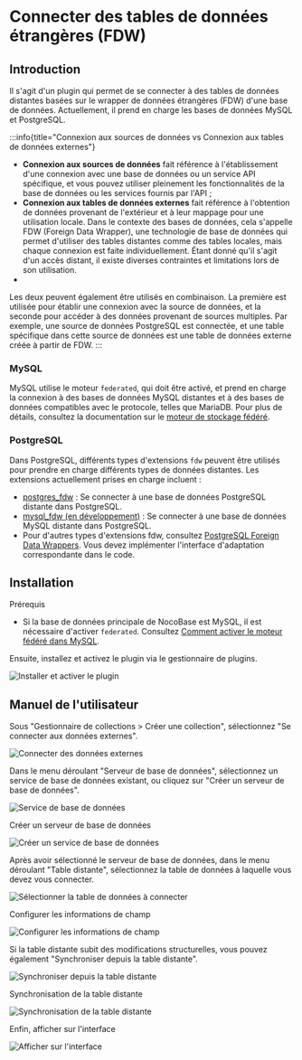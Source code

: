 # Connecter des tables de données étrangères (FDW)

<PluginInfo name="collection-fdw"></PluginInfo>

## Introduction

Il s'agit d'un plugin qui permet de se connecter à des tables de données distantes basées sur le wrapper de données étrangères (FDW) d'une base de données. Actuellement, il prend en charge les bases de données MySQL et PostgreSQL.

:::info{title="Connexion aux sources de données vs Connexion aux tables de données externes"}
- **Connexion aux sources de données** fait référence à l'établissement d'une connexion avec une base de données ou un service API spécifique, et vous pouvez utiliser pleinement les fonctionnalités de la base de données ou les services fournis par l'API ;
- **Connexion aux tables de données externes** fait référence à l'obtention de données provenant de l'extérieur et à leur mappage pour une utilisation locale. Dans le contexte des bases de données, cela s'appelle FDW (Foreign Data Wrapper), une technologie de base de données qui permet d'utiliser des tables distantes comme des tables locales, mais chaque connexion est faite individuellement. Étant donné qu'il s'agit d'un accès distant, il existe diverses contraintes et limitations lors de son utilisation.
- 
Les deux peuvent également être utilisés en combinaison. La première est utilisée pour établir une connexion avec la source de données, et la seconde pour accéder à des données provenant de sources multiples. Par exemple, une source de données PostgreSQL est connectée, et une table spécifique dans cette source de données est une table de données externe créée à partir de FDW.
:::

### MySQL

MySQL utilise le moteur `federated`, qui doit être activé, et prend en charge la connexion à des bases de données MySQL distantes et à des bases de données compatibles avec le protocole, telles que MariaDB. Pour plus de détails, consultez la documentation sur le [moteur de stockage fédéré](https://dev.mysql.com/doc/refman/8.0/en/federated-storage-engine.html).

### PostgreSQL

Dans PostgreSQL, différents types d'extensions `fdw` peuvent être utilisés pour prendre en charge différents types de données distantes. Les extensions actuellement prises en charge incluent :

- [postgres_fdw](https://www.postgresql.org/docs/current/postgres-fdw.html) : Se connecter à une base de données PostgreSQL distante dans PostgreSQL.
- [mysql_fdw (en développement)](https://github.com/EnterpriseDB/mysql_fdw) : Se connecter à une base de données MySQL distante dans PostgreSQL.
- Pour d'autres types d'extensions fdw, consultez [PostgreSQL Foreign Data Wrappers](https://wiki.postgresql.org/wiki/Foreign_data_wrappers). Vous devez implémenter l'interface d'adaptation correspondante dans le code.

## Installation

Prérequis

- Si la base de données principale de NocoBase est MySQL, il est nécessaire d'activer `federated`. Consultez [Comment activer le moteur fédéré dans MySQL](./enable-federated.md).

Ensuite, installez et activez le plugin via le gestionnaire de plugins.

![Installer et activer le plugin](https://static-docs.nocobase.com/f84276c5712851fb3ff33af3f1ff0f59.png)

## Manuel de l'utilisateur

Sous "Gestionnaire de collections > Créer une collection", sélectionnez "Se connecter aux données externes".

![Connecter des données externes](https://static-docs.nocobase.com/029d946a6d067d1c35a39755219d623c.png)

Dans le menu déroulant "Serveur de base de données", sélectionnez un service de base de données existant, ou cliquez sur "Créer un serveur de base de données".

![Service de base de données](https://static-docs.nocobase.com/766271708a911950a5599d60d6be4a4d.png)

Créer un serveur de base de données

![Créer un service de base de données](https://static-docs.nocobase.com/1e357216e04cc4f200bd6212827281c8.png)

Après avoir sélectionné le serveur de base de données, dans le menu déroulant "Table distante", sélectionnez la table de données à laquelle vous devez vous connecter.

![Sélectionner la table de données à connecter](https://static-docs.nocobase.com/e91fd6152b52b4fc01b3808053cc8dc4.png)

Configurer les informations de champ

![Configurer les informations de champ](https://static-docs.nocobase.com/e618fecc5fe327f6a495e61405e5f040.png)

Si la table distante subit des modifications structurelles, vous pouvez également "Synchroniser depuis la table distante".

![Synchroniser depuis la table distante](https://static-docs.nocobase.com/3751a9a39f933889fb3fcc4d85a6f4ad.png)

Synchronisation de la table distante

![Synchronisation de la table distante](https://static-docs.nocobase.com/13f18200e31ea223fdd8dadaff1e9d28.png)

Enfin, afficher sur l'interface

![Afficher sur l'interface](https://static-docs.nocobase.com/368fca27a99277d9360ca81350949357.png)
